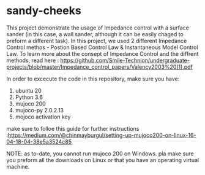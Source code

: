 # sandy-cheeks
This project demonstrate the usage of Impedance control with a surface sander (in this case, a wall sander, although it can be easily chaged to preform a different task). In this project, we used 2 different Impedance Control methos - Postion Based Control Law & Instantaneous Model Control Law. To learn more about the consept of Impedance Control and the diffrent methods, read here : https://github.com/Smile-Technion/undergraduate-projects/blob/master/Impedance_control_papers/Valency2003%20(1).pdf

In order to excecute the code in this repository, make sure you have:
1) ubuntu 20
2) Python 3.6
3) mujoco 200
4) mujoco-py 2.0.2.13
5) mojoco activation key

make sure to folloe this guide for further instructions :https://medium.com/@chinmayburgul/setting-up-mujoco200-on-linux-16-04-18-04-38e5a3524c85

NOTE: as to-date, you cannot run mujoco 200 on Windows. pla make sure you preform all the downloads on Linux or that you have an operating virtual machine.
